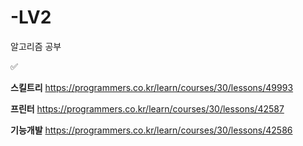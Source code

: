 # -LV2
알고리즘 공부


✅

**스킬트리**    https://programmers.co.kr/learn/courses/30/lessons/49993

**프린터**     https://programmers.co.kr/learn/courses/30/lessons/42587

**기능개발**    https://programmers.co.kr/learn/courses/30/lessons/42586


